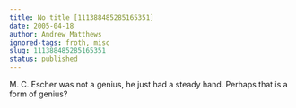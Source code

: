 ```yaml
---
title: No title [111388485285165351]
date: 2005-04-18
author: Andrew Matthews
ignored-tags: froth, misc
slug: 111388485285165351
status: published
---
```


M. C. Escher was not a genius, he just had a steady hand. Perhaps that is a form of genius?
